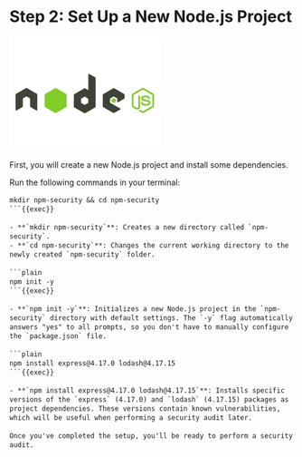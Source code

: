 # Step 2: Set Up a New Node.js Project

<img src="../assets/nodejs.jpg" height="200">

First, you will create a new Node.js project and install some dependencies. 

Run the following commands in your terminal:

```plain
mkdir npm-security && cd npm-security
```{{exec}}

- **`mkdir npm-security`**: Creates a new directory called `npm-security`.
- **`cd npm-security`**: Changes the current working directory to the newly created `npm-security` folder.

```plain
npm init -y
```{{exec}}

- **`npm init -y`**: Initializes a new Node.js project in the `npm-security` directory with default settings. The `-y` flag automatically answers "yes" to all prompts, so you don't have to manually configure the `package.json` file.

```plain
npm install express@4.17.0 lodash@4.17.15
```{{exec}}

- **`npm install express@4.17.0 lodash@4.17.15`**: Installs specific versions of the `express` (4.17.0) and `lodash` (4.17.15) packages as project dependencies. These versions contain known vulnerabilities, which will be useful when performing a security audit later.

Once you've completed the setup, you'll be ready to perform a security audit.
